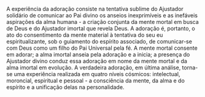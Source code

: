 ﻿A experiência da adoração consiste na tentativa sublime do Ajustador solidário de comunicar ao Pai divino os anseios inexprimíveis e as inefáveis aspirações da alma humana - a criação conjunta da mente mortal em busca de Deus e do Ajustador imortal que revela Deus. A adoração é, portanto, o ato do consentimento da mente material à tentativa do seu eu espiritualizante, sob o guiamento do espírito associado, de comunicar-se com Deus como um filho do Pai Universal pela fé. A mente mortal consente em adorar; a alma imortal anseia pela adoração e a inicia; a presença do Ajustador divino conduz essa adoração em nome da mente mortal e da alma imortal em evolução. A verdadeira adoração, em última análise, torna-se uma experiência realizada em quatro níveis cósmicos: intelectual, moroncial, espiritual e pessoal - a consciência da mente, da alma e do espírito e a unificação delas na personalidade.